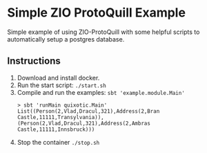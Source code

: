 # Simple ZIO ProtoQuill Example

Simple example of using ZIO-ProtoQuill with some helpful scripts to automatically setup a postgres database.

## Instructions
1. Download and install docker.
2. Run the start script: `./start.sh`
3. Compile and run the examples: `sbt 'example.module.Main'`
   ```
   > sbt 'runMain quixotic.Main'
   List((Person(2,Vlad,Dracul,321),Address(2,Bran Castle,11111,Transylvania)), (Person(2,Vlad,Dracul,321),Address(2,Ambras Castle,11111,Innsbruck)))
   ```
4. Stop the container `./stop.sh`
